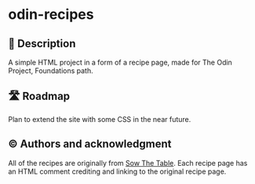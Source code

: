 # odin-recipes

## 📖 Description
A simple HTML project in a form of a recipe page, made for The Odin Project, Foundations path.

## 🛣 Roadmap
Plan to extend the site with some CSS in the near future.

## ©️ Authors and acknowledgment
All of the recipes are originally from [Sow The Table](https://sowthetable.com). Each recipe page has an HTML comment crediting and linking to the original recipe page.